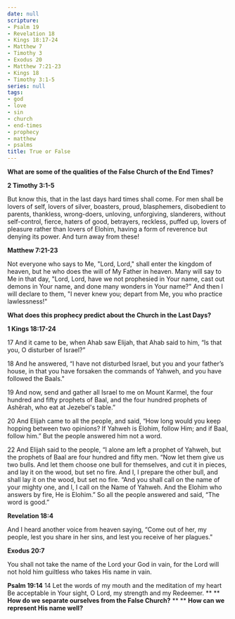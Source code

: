 ```yaml
---
date: null
scripture:
- Psalm 19
- Revelation 18
- Kings 18:17-24
- Matthew 7
- Timothy 3
- Exodus 20
- Matthew 7:21-23
- Kings 18
- Timothy 3:1-5
series: null
tags:
- god
- love
- sin
- church
- end-times
- prophecy
- matthew
- psalms
title: True or False
---
```



**What are some of the qualities of the False Church of the End Times?**

**2 Timothy 3:1-5**

But know this, that in the last days hard times shall come. For men shall be lovers of self, lovers of silver, boasters, proud, blasphemers, disobedient to parents, thankless, wrong-doers, unloving, unforgiving, slanderers, without self-control, fierce, haters of good, betrayers, reckless, puffed up, lovers of pleasure rather than lovers of Elohim, having a form of reverence but denying its power. And turn away from these!

**Matthew 7:21-23**

Not everyone who says to Me, "Lord, Lord," shall enter the kingdom of heaven, but he who does the will of My Father in heaven. Many will say to Me in that day, "Lord, Lord, have we not prophesied in Your name, cast out demons in Your name, and done many wonders in Your name?" And then I will declare to them, "I never knew you; depart from Me, you who practice lawlessness!"

**What does this prophecy predict about the Church in the Last Days?**

**1 Kings 18:17-24**

17 And it came to be, when Ahab saw Elijah, that Ahab said to him, “Is that you, O disturber of Israel?”

18 And he answered, “I have not disturbed Israel, but you and your father’s house, in that you have forsaken the commands of Yahweh, and you have followed the Baals."

19 And now, send and gather all Israel to me on Mount Karmel, the four hundred and fifty prophets of Baal, and the four hundred prophets of Ashĕrah, who eat at Jezebel's table.”

20 And Elijah came to all the people, and said, “How long would you keep hopping between two opinions? If Yahweh is Elohim, follow Him; and if Baal, follow him.” But the people answered him not a word.

22 And Elijah said to the people, “I alone am left a prophet of Yahweh, but the prophets of Baal are four hundred and fifty men. “Now let them give us two bulls. And let them choose one bull for themselves, and cut it in pieces, and lay it on the wood, but set no fire. And I, I prepare the other bull, and shall lay it on the wood, but set no fire. “And you shall call on the name of your mighty one, and I, I call on the Name of Yahweh. And the Elohim who answers by fire, He is Elohim.” So all the people answered and said, “The word is good.”

**Revelation 18:4**

And I heard another voice from heaven saying, “Come out of her, my people, lest you share in her sins, and lest you receive of her plagues."

**Exodus 20:7**

You shall not take the name of the Lord your God in vain, for the Lord will not hold him guiltless who takes His name in vain.

**Psalm 19:14**
14 Let the words of my mouth and the meditation of my heart
Be acceptable in Your sight, O Lord, my strength and my Redeemer.
**
**
**How do we separate ourselves from the False Church?**
**
**
**How can we represent His name well?**